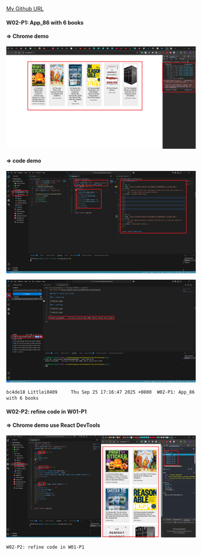 [My Github URL](https://github.com/Littlei0409/1141-2N-kunsiang-86)

#### W02-P1: App_86 with 6 books
 
#### => Chrome demo
 
![](w02-p1-1.png)
 
#### => code demo
 
![](w02-p1-2.png)
 
![](w02-p1-3.png)
 
```
bc4de18 Littlei0409     Thu Sep 25 17:16:47 2025 +0800  W02-P1: App_86 with 6 books
```

#### W02-P2: refine code in W01-P1
 
#### => Chrome demo use React DevTools
 
![](w02-p2.png)
 
```
W02-P2: refine code in W01-P1
```
